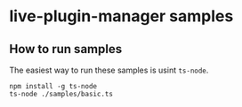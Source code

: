 # live-plugin-manager samples

## How to run samples

The easiest way to run these samples is usint `ts-node`.

```
npm install -g ts-node
ts-node ./samples/basic.ts
```
